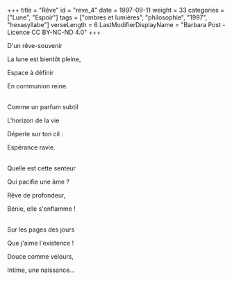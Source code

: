 +++
title = "Rêve"
id = "reve_4"
date = 1997-09-11
weight = 33
categories = ["Lune", "Espoir"]
tags = ["ombres et lumières", "philosophie", "1997", "hexasyllabe"]
verseLength = 6
LastModifierDisplayName = "Barbara Post - Licence CC BY-NC-ND 4.0"
+++

D'un rêve-souvenir

La lune est bientôt pleine,

Espace à définir

En communion reine.

 \
Comme un parfum subtil

L'horizon de la vie

Déperle sur ton cil :

Espérance ravie.

 \
Quelle est cette senteur

Qui pacifie une âme ?

Rêve de profondeur,

Bénie, elle s'enflamme !

 \
Sur les pages des jours

Que j'aime l'existence !

Douce comme velours,

Intime, une naissance...
